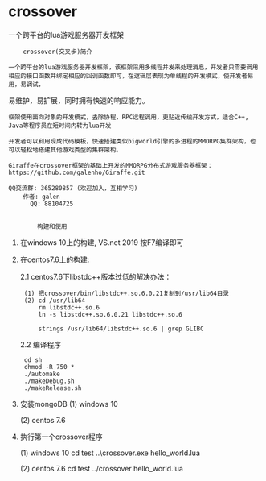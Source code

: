 # crossover

一个跨平台的lua游戏服务器开发框架


		crossover(交叉步)简介

    一个跨平台的lua游戏服务器开发框架，该框架采用多线程并发来处理消息，开发者只需要调用相应的接口函数并绑定相应的回调函数即可，在逻辑层表现为单线程的开发模式，使开发者易用，易调试，
易维护，易扩展，同时拥有快速的响应能力。

	框架使用面向对象的开发模式，去除协程，RPC远程调用，更贴近传统开发方式，适合C++, Java等程序员在短时间内转为lua开发

	开发者可以利用现成代码模板，快速搭建类似bigworld引擎的多进程的MMORPG集群架构，也可以轻松地搭建其他游戏类型的集群架构。

	Giraffe在crossover框架的基础上开发的MMORPG分布式游戏服务器框架：https://github.com/galenho/Giraffe.git

	QQ交流群: 365280857 (欢迎加入，互相学习)
	    作者: galen  
		  QQ: 88104725


			构建和使用
			
1. 在windows 10上的构建, VS.net 2019 按F7编译即可

2. 在centos7.6上的构建:
	
	2.1 centos7.6下libstdc++版本过低的解决办法：

		(1) 把crossover/bin/libstdc++.so.6.0.21复制到/usr/lib64目录
		(2) cd /usr/lib64
			rm libstdc++.so.6
			ln -s libstdc++.so.6.0.21 libstdc++.so.6

			strings /usr/lib64/libstdc++.so.6 | grep GLIBC

	2.2 编译程序

		cd sh
		chmod -R 750 *
		./automake
		./makeDebug.sh
		./makeRelease.sh

3. 安装mongoDB
	(1) windows 10
		
	(2) centos 7.6
		
4. 执行第一个crossover程序

	(1) windows 10
		cd test
		..\crossover.exe hello_world.lua

	(2)	centos 7.6
		cd test
		../crossover hello_world.lua
